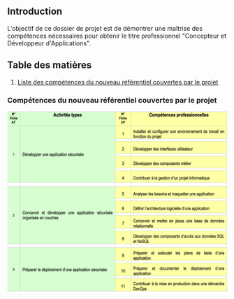 ## Introduction

L'objectif de ce dossier de projet est de démontrer une maîtrise des compétences nécessaires pour obtenir le titre professionnel "Concepteur et Développeur d'Applications". 

## Table des matières

1. [Liste des compétences du nouveau référentiel couvertes par le projet](#compétences-du-nouveau-référentiel-couvertes-par-le-projet)


### Compétences du nouveau référentiel couvertes par le projet

![Compétences du nouveau référentiel couvertes par le projet](assets/referentiel-competences.png)